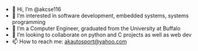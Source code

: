 - 👋 Hi, I’m @akcse116
- 👀 I’m interested in software development, embedded systems, systems programming
- 🌱 I’m a Computer Engineer, graduated from the University at Buffalo
- 💞️ I’m looking to collaborate on python and C projects as well as web dev
- 📫 How to reach me: akautosport@yahoo.com

<!---
akcse116/akcse116 is a ✨ special ✨ repository because its `README.md` (this file) appears on your GitHub profile.
You can click the Preview link to take a look at your changes.
--->
